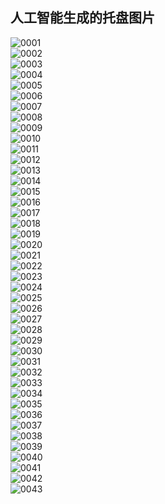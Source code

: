 ## 人工智能生成的托盘图片

![0001](0001.jpg)
<br/>
![0002](0002.jpg)
<br/>
![0003](0003.jpg)
<br/>
![0004](0004.jpg)
<br/>
![0005](0005.jpg)
<br/>
![0006](0006.jpg)
<br/>
![0007](0007.jpg)
<br/>
![0008](0008.jpg)
<br/>
![0009](0009.jpg)
<br/>
![0010](0010.jpg)
<br/>
![0011](0011.jpg)
<br/>
![0012](0012.jpg)
<br/>
![0013](0013.jpg)
<br/>
![0014](0014.jpg)
<br/>
![0015](0015.jpg)
<br/>
![0016](0016.jpg)
<br/>
![0017](0017.jpg)
<br/>
![0018](0018.jpg)
<br/>
![0019](0019.jpg)
<br/>
![0020](0020.jpg)
<br/>
![0021](0021.jpg)
<br/>
![0022](0022.jpg)
<br/>
![0023](0023.jpg)
<br/>
![0024](0024.jpg)
<br/>
![0025](0025.jpg)
<br/>
![0026](0026.jpg)
<br/>
![0027](0027.jpg)
<br/>
![0028](0028.jpg)
<br/>
![0029](0029.jpg)
<br/>
![0030](0030.jpg)
<br/>
![0031](0031.jpg)
<br/>
![0032](0032.jpg)
<br/>
![0033](0033.jpg)
<br/>
![0034](0034.jpg)
<br/>
![0035](0035.jpg)
<br/>
![0036](0036.jpg)
<br/>
![0037](0037.jpg)
<br/>
![0038](0038.jpg)
<br/>
![0039](0039.jpg)
<br/>
![0040](0040.jpg)
<br/>
![0041](0041.jpg)
<br/>
![0042](0042.jpg)
<br/>
![0043](0043.jpg)
<br/>

